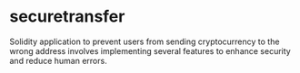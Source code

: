 # securetransfer
Solidity application to prevent users from sending cryptocurrency to the wrong address involves implementing several features to enhance security and reduce human errors. 
